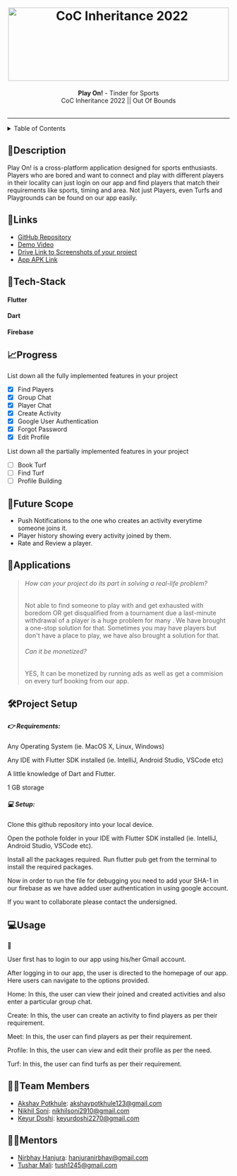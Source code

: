 <h1 align="center">
  <a href="https://github.com/keyur653/OutOfBounds">
    <img src="https://res.cloudinary.com/dn6vz8exv/image/upload/v1665664791/inh_zzefoy.jpg" alt="CoC Inheritance 2022" width="500" height="166">
  </a>
  <br>
</h1>

<div align="center">
   <strong>Play On!</strong> - Tinder for Sports<br>
  CoC Inheritance 2022 || Out Of Bounds <br> <br>
</div>
<hr>

<details>
<summary>Table of Contents</summary>

- [Description](#description)
- [Links](#links)
- [Tech Stack](#tech-stack)
- [Progress](#progress)
- [Future Scope](#future-scope)
- [Applications](#applications)
- [Project Setup](#project-setup)
- [Usage](#usage)
- [Team Members](#team-members)
- [Mentors](#mentors)
- [Screenshots](#screenshots)

</details>

## 📝Description

Play On! is a cross-platform application designed for sports enthusiasts. Players who are bored and want to connect and play with different players in their locality can just login on our app and find players that match their requirements like sports, timing and area. 
Not just Players, even Turfs and Playgrounds can be found on our app easily.

## 🔗Links

- [GitHub Repository](https://github.com/keyur653/OutOfBounds)
- [Demo Video](https://drive.google.com/drive/folders/1WdSbYaF8CtBvAtMFxm8kWFSDMsGIoJ3Q)
- [Drive Link to Screenshots of your project](https://drive.google.com/drive/folders/1mgE8FUl6x-b326eMRdWlXCtQ-WMT400I)
- [App APK Link](https://drive.google.com/drive/folders/1jzDAkBH0NcUYRp-rGlA85dz840XqR1Gw)


## 🤖Tech-Stack

#### Flutter
#### Dart
#### Firebase


## 📈Progress

List down all the fully implemented features in your project

- [x] Find Players
- [x] Group Chat 
- [x] Player Chat 
- [x] Create Activity
- [x] Google User Authentication
- [x] Forgot Password
- [x] Edit Profile

List down all the partially implemented features in your project

- [ ] Book Turf 
- [ ] Find Turf
- [ ] Profile Building

## 🔮Future Scope

- Push Notifications to the one who creates an activity everytime someone joins it.
- Player history showing every activity joined by them.
- Rate and Review a player.

## 💸Applications

>###### How can your project do its part in solving a real-life problem? 
>Not able to find someone to play with and get exhausted with boredom OR get disqualified from a tournament due a last-minute withdrawal of a player is a huge problem for many . We have brought a one-stop solution for that.
>Sometimes you may have players but don't have a place to play, we have also brought a solution for that.
>###### Can it be monetized? 
>YES, It can be monetized by running ads as well as get a commision on every turf booking from our app.

## 🛠Project Setup
##### 👉 Requirements:

Any Operating System (ie. MacOS X, Linux, Windows)

Any IDE with Flutter SDK installed (ie. IntelliJ, Android Studio, VSCode etc)

A little knowledge of Dart and Flutter.

1 GB storage

##### 💻 Setup:

Clone this github repository into your local device.

Open the pothole folder in your IDE with Flutter SDK installed (ie. IntelliJ, Android Studio, VSCode etc).

Install all the packages required. Run flutter pub get from the terminal to install the required packages.

Now in order to run the file for debugging you need to add your SHA-1 in our firebase as we have added user authentication in using google account.

If you want to collaborate please contact the undersigned.

## 💻Usage
👤 

User first has to login to our app using his/her Gmail account.

After logging in to our app, the user is directed to the homepage of our app. Here users can navigate to the options provided.

Home:
In this, the user can view their joined and created activities and also enter a particular group chat.

Create:
In this, the user can create an activity to find players as per their requirement.

Meet:
In this, the user can find players as per their requirement.

Profile:
In this, the user can view and edit their profile as per the need.

Turf:
In this, the user can find turfs as per their requirement.


## 👨‍💻Team Members
- [Akshay Potkhule](https://github.com/akshay-git20): akshaypotkhule123@gmail.com 
- [Nikhil Soni](https://github.com/niksoni2910): nikhilsoni2910@gmail.com 
- [Keyur Doshi](https://github.com/keyur653): keyurdoshi2270@gmail.com 

## 👨‍🏫Mentors

- [Nirbhay Hanjura](https://github.com/botnirbhay): hanjuranirbhay@gmail.com
- [Tushar Mali](https://github.com/7-USH): tush1245@gmail.com
